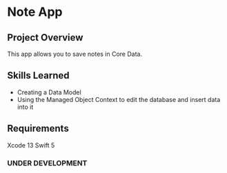 # Note App

## Project Overview

This app allows you to save notes in Core Data.

## Skills Learned

- Creating a Data Model
- Using the Managed Object Context to edit the database and insert data into it

## Requirements

Xcode 13 Swift 5

### UNDER DEVELOPMENT
